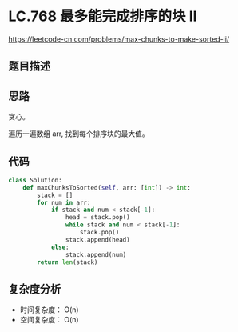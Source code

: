 LC.768 最多能完成排序的块 II
====
https://leetcode-cn.com/problems/max-chunks-to-make-sorted-ii/

## 题目描述

## 思路
贪心。

遍历一遍数组 arr, 找到每个排序块的最大值。

## 代码
```python
class Solution:
    def maxChunksToSorted(self, arr: [int]) -> int:
        stack = []
        for num in arr:
            if stack and num < stack[-1]: 
                head = stack.pop()
                while stack and num < stack[-1]: 
                    stack.pop()
                stack.append(head)
            else: 
                stack.append(num)
        return len(stack)
```

## 复杂度分析
- 时间复杂度： O(n)
- 空间复杂度： O(n)

